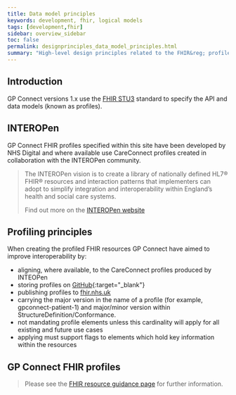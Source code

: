 ```yaml
---
title: Data model principles
keywords: development, fhir, logical models
tags: [development,fhir]
sidebar: overview_sidebar
toc: false
permalink: designprinciples_data_model_principles.html
summary: "High-level design principles related to the FHIR&reg; profiles"
---
```


## Introduction

GP Connect versions 1.x use the [FHIR STU3](http://hl7.org/fhir/STU3/) standard to specify the API and data models (known as profiles).

## INTEROPen

GP Connect FHIR profiles specified within this site have been developed by NHS Digital and where available use CareConnect profiles created in collaboration with the INTEROPen community.

> The INTEROPen vision is to create a library of nationally defined HL7® FHIR® resources and interaction patterns that implementers can adopt to simplify integration and interoperability within England’s health and social care systems.
> 
> Find out more on the [INTEROPen website](https://www.interopen.org/)

## Profiling principles

When creating the profiled FHIR resources GP Connect have aimed to improve interoperability by:

* aligning, where available, to the CareConnect profiles produced by INTEOPen
* storing profiles on [GitHub](https://github.com/nhsconnect/gpconnect-fhir){:target="_blank"}
* publishing profiles to [fhir.nhs.uk](https://fhir.nhs.uk)
* carrying the major version in the name of a profile (for example, gpconnect-patient-1) and major/minor version within StructureDefinition/Conformance.
* not mandating profile elements unless this cardinality will apply for all existing and future use cases
* applying must support flags to elements which hold key information within the resources

## GP Connect FHIR profiles

> Please see the [FHIR resource guidance page](development_fhir_resource_guidance.html) for further information.
